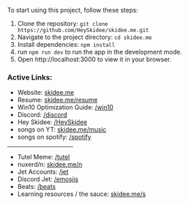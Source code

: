 To start using this project, follow these steps:

1. Clone the repository: `git clone https://github.com/HeySkidee/skidee.me.git`
2. Navigate to the project directory: `cd skidee.me`
3. Install dependencies: `npm install`
4. run `npm run dev` to run the app in the development mode. 
5. Open http://localhost:3000 to view it in your browser.


### Active Links: 

- Website: [skidee.me](https://HeySkidee.now.sh)
- Resume: [skidee.me/resume]()
- Win10 Optimization Guide: [/win10](https://skidee.notion.site/Ultimate-Win10-Optimization-Guide-5b4572fd4e17454dbde8375bae1829d1?pvs=74)
- Discord: [/discord](https://discord.com/invite/JcPS3VD8CP)
- Hey Skidee: [/HeySkidee](https://www.youtube.com/@HeySkidee)
- songs on YT: [skidee.me/music](https://www.youtube.com/playlist?list=PLERL7JQTX_2HdaTwGGw0YjkjCCjL2bEB6)
- songs on spotify: [/spotify](https://spoti.fi/3NO5Die)

<hr width="30%">

- Tutel Meme: [/tutel](https://heyskidee.vercel.app/tutel)
- nuxerd/n: [skidee.me/n](https://nuxerd.vercel.app)
- Jet Accounts: [/jet](https://jetaccounts.blogspot.com/)
- Discord Jet: [/emosjis](https://discordjet.blogspot.com/)
- Beats: [/beats]()
- Learning resources / the sauce: [skidee.me/s]()